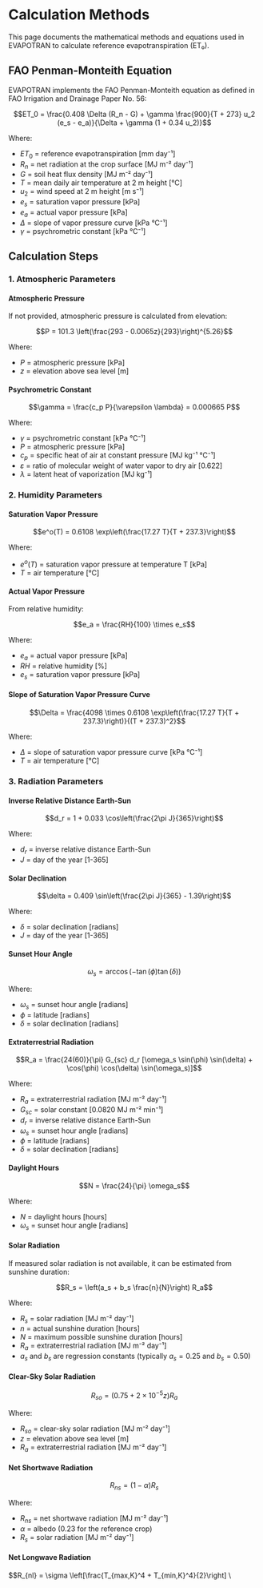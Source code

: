 # Calculation Methods

This page documents the mathematical methods and equations used in EVAPOTRAN to calculate reference evapotranspiration (ET₀).

## FAO Penman-Monteith Equation

EVAPOTRAN implements the FAO Penman-Monteith equation as defined in FAO Irrigation and Drainage Paper No. 56:

$$ET_0 = \frac{0.408 \Delta (R_n - G) + \gamma \frac{900}{T + 273} u_2 (e_s - e_a)}{\Delta + \gamma (1 + 0.34 u_2)}$$

Where:
- $ET_0$ = reference evapotranspiration [mm day⁻¹]
- $R_n$ = net radiation at the crop surface [MJ m⁻² day⁻¹]
- $G$ = soil heat flux density [MJ m⁻² day⁻¹]
- $T$ = mean daily air temperature at 2 m height [°C]
- $u_2$ = wind speed at 2 m height [m s⁻¹]
- $e_s$ = saturation vapor pressure [kPa]
- $e_a$ = actual vapor pressure [kPa]
- $\Delta$ = slope of vapor pressure curve [kPa °C⁻¹]
- $\gamma$ = psychrometric constant [kPa °C⁻¹]

## Calculation Steps

### 1. Atmospheric Parameters

#### Atmospheric Pressure

If not provided, atmospheric pressure is calculated from elevation:

$$P = 101.3 \left(\frac{293 - 0.0065z}{293}\right)^{5.26}$$

Where:
- $P$ = atmospheric pressure [kPa]
- $z$ = elevation above sea level [m]

#### Psychrometric Constant

$$\gamma = \frac{c_p P}{\varepsilon \lambda} = 0.000665 P$$

Where:
- $\gamma$ = psychrometric constant [kPa °C⁻¹]
- $P$ = atmospheric pressure [kPa]
- $c_p$ = specific heat of air at constant pressure [MJ kg⁻¹ °C⁻¹]
- $\varepsilon$ = ratio of molecular weight of water vapor to dry air [0.622]
- $\lambda$ = latent heat of vaporization [MJ kg⁻¹]

### 2. Humidity Parameters

#### Saturation Vapor Pressure

$$e^o(T) = 0.6108 \exp\left(\frac{17.27 T}{T + 237.3}\right)$$

Where:
- $e^o(T)$ = saturation vapor pressure at temperature T [kPa]
- $T$ = air temperature [°C]

#### Actual Vapor Pressure

From relative humidity:

$$e_a = \frac{RH}{100} \times e_s$$

Where:
- $e_a$ = actual vapor pressure [kPa]
- $RH$ = relative humidity [%]
- $e_s$ = saturation vapor pressure [kPa]

#### Slope of Saturation Vapor Pressure Curve

$$\Delta = \frac{4098 \times 0.6108 \exp\left(\frac{17.27 T}{T + 237.3}\right)}{(T + 237.3)^2}$$

Where:
- $\Delta$ = slope of saturation vapor pressure curve [kPa °C⁻¹]
- $T$ = air temperature [°C]

### 3. Radiation Parameters

#### Inverse Relative Distance Earth-Sun

$$d_r = 1 + 0.033 \cos\left(\frac{2\pi J}{365}\right)$$

Where:
- $d_r$ = inverse relative distance Earth-Sun
- $J$ = day of the year [1-365]

#### Solar Declination

$$\delta = 0.409 \sin\left(\frac{2\pi J}{365} - 1.39\right)$$

Where:
- $\delta$ = solar declination [radians]
- $J$ = day of the year [1-365]

#### Sunset Hour Angle

$$\omega_s = \arccos(-\tan(\phi) \tan(\delta))$$

Where:
- $\omega_s$ = sunset hour angle [radians]
- $\phi$ = latitude [radians]
- $\delta$ = solar declination [radians]

#### Extraterrestrial Radiation

$$R_a = \frac{24(60)}{\pi} G_{sc} d_r [\omega_s \sin(\phi) \sin(\delta) + \cos(\phi) \cos(\delta) \sin(\omega_s)]$$

Where:
- $R_a$ = extraterrestrial radiation [MJ m⁻² day⁻¹]
- $G_{sc}$ = solar constant [0.0820 MJ m⁻² min⁻¹]
- $d_r$ = inverse relative distance Earth-Sun
- $\omega_s$ = sunset hour angle [radians]
- $\phi$ = latitude [radians]
- $\delta$ = solar declination [radians]

#### Daylight Hours

$$N = \frac{24}{\pi} \omega_s$$

Where:
- $N$ = daylight hours [hours]
- $\omega_s$ = sunset hour angle [radians]

#### Solar Radiation

If measured solar radiation is not available, it can be estimated from sunshine duration:

$$R_s = \left(a_s + b_s \frac{n}{N}\right) R_a$$

Where:
- $R_s$ = solar radiation [MJ m⁻² day⁻¹]
- $n$ = actual sunshine duration [hours]
- $N$ = maximum possible sunshine duration [hours]
- $R_a$ = extraterrestrial radiation [MJ m⁻² day⁻¹]
- $a_s$ and $b_s$ are regression constants (typically $a_s = 0.25$ and $b_s = 0.50$)

#### Clear-Sky Solar Radiation

$$R_{so} = (0.75 + 2 \times 10^{-5} z) R_a$$

Where:
- $R_{so}$ = clear-sky solar radiation [MJ m⁻² day⁻¹]
- $z$ = elevation above sea level [m]
- $R_a$ = extraterrestrial radiation [MJ m⁻² day⁻¹]

#### Net Shortwave Radiation

$$R_{ns} = (1 - \alpha) R_s$$

Where:
- $R_{ns}$ = net shortwave radiation [MJ m⁻² day⁻¹]
- $\alpha$ = albedo (0.23 for the reference crop)
- $R_s$ = solar radiation [MJ m⁻² day⁻¹]

#### Net Longwave Radiation

$$R_{nl} = \sigma \left[\frac{T_{max,K}^4 + T_{min,K}^4}{2}\right] \